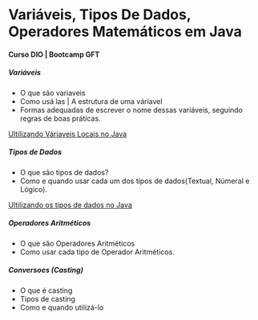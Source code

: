 # Variáveis, Tipos De Dados, Operadores Matemáticos em Java
#### Curso DIO | Bootcamp GFT

##### Variáveis
  - O que são variaveis
  - Como usá las | A estrutura de uma váriavel
  - Formas adequadas de escrever o nome dessas variáveis, seguindo regras de boas práticas.
 
[Ultilizando Váriaveis Locais no Java](https://github.com/Brunarquino/VTO/blob/master/src/dio/variaveis/Aulaum.java)

##### Tipos de Dados

 - O que são tipos de dados?
 - Como e quando usar cada um dos tipos de dados(Textual, Númeral e Lógico).

[Ultilizando os tipos de dados no Java](https://github.com/Brunarquino/VTO/blob/master/src/dio/tiposdedados/AulaDois.java)

##### Operadores Aritméticos

 - O que são Operadores Aritméticos
 - Como usar cada tipo de Operador Aritméticos.

[]()

##### Conversoes (Casting)

- O que é casting
- Tipos de casting
- Como e quando utilizá-lo

[]()
